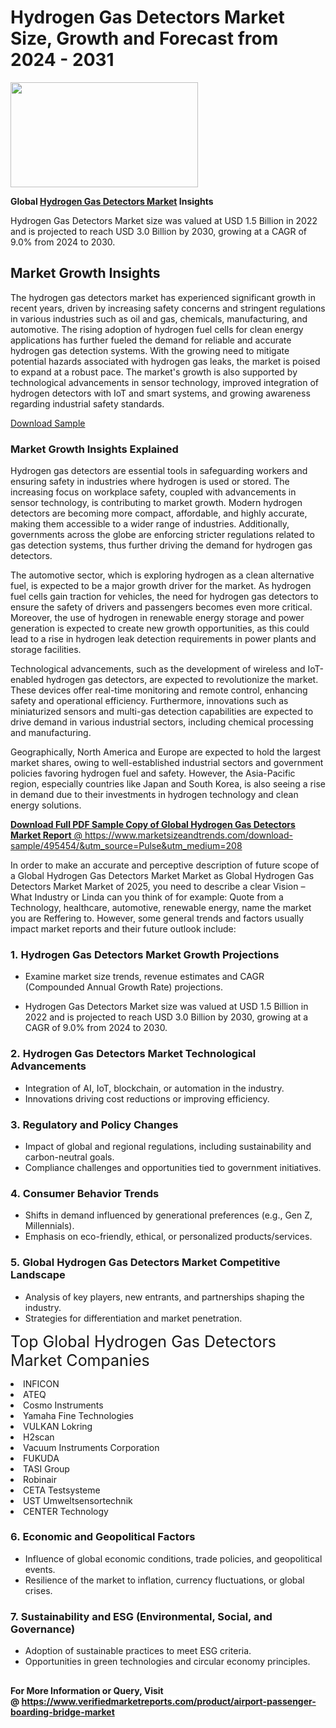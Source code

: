 <H1>Hydrogen Gas Detectors Market Size, Growth and Forecast from 2024 - 2031</H1><img class="aligncenter size-medium wp-image-584254" src="https://thirdeyenews.in/wp-content/uploads/2024/09/Global-Market-Research-300x168.jpeg" alt="" width="300" height="168" /><p><strong>Global&nbsp;<a href="https://www.marketsizeandtrends.com/download-sample/495454/&amp;utm_source=Pulse&amp;utm_medium=208">Hydrogen Gas Detectors Market</a> Insights</strong></p><p>Hydrogen Gas Detectors Market size was valued at USD 1.5 Billion in 2022 and is projected to reach USD 3.0 Billion by 2030, growing at a CAGR of 9.0% from 2024 to 2030.</p><p><h2>Market Growth Insights</h2> <p>The hydrogen gas detectors market has experienced significant growth in recent years, driven by increasing safety concerns and stringent regulations in various industries such as oil and gas, chemicals, manufacturing, and automotive. The rising adoption of hydrogen fuel cells for clean energy applications has further fueled the demand for reliable and accurate hydrogen gas detection systems. With the growing need to mitigate potential hazards associated with hydrogen gas leaks, the market is poised to expand at a robust pace. The market's growth is also supported by technological advancements in sensor technology, improved integration of hydrogen detectors with IoT and smart systems, and growing awareness regarding industrial safety standards.</p> <p><a href="#">Download Sample</a></p> <h3>Market Growth Insights Explained</h3> <p>Hydrogen gas detectors are essential tools in safeguarding workers and ensuring safety in industries where hydrogen is used or stored. The increasing focus on workplace safety, coupled with advancements in sensor technology, is contributing to market growth. Modern hydrogen detectors are becoming more compact, affordable, and highly accurate, making them accessible to a wider range of industries. Additionally, governments across the globe are enforcing stricter regulations related to gas detection systems, thus further driving the demand for hydrogen gas detectors.</p> <p>The automotive sector, which is exploring hydrogen as a clean alternative fuel, is expected to be a major growth driver for the market. As hydrogen fuel cells gain traction for vehicles, the need for hydrogen gas detectors to ensure the safety of drivers and passengers becomes even more critical. Moreover, the use of hydrogen in renewable energy storage and power generation is expected to create new growth opportunities, as this could lead to a rise in hydrogen leak detection requirements in power plants and storage facilities.</p> <p>Technological advancements, such as the development of wireless and IoT-enabled hydrogen gas detectors, are expected to revolutionize the market. These devices offer real-time monitoring and remote control, enhancing safety and operational efficiency. Furthermore, innovations such as miniaturized sensors and multi-gas detection capabilities are expected to drive demand in various industrial sectors, including chemical processing and manufacturing.</p> <p>Geographically, North America and Europe are expected to hold the largest market shares, owing to well-established industrial sectors and government policies favoring hydrogen fuel and safety. However, the Asia-Pacific region, especially countries like Japan and South Korea, is also seeing a rise in demand due to their investments in hydrogen technology and clean energy solutions.</p> <p><a href="#"></p><p><span class=""><strong>Download Full PDF Sample Copy of Global Hydrogen Gas Detectors Market Report</strong> @ <a href="https://www.marketsizeandtrends.com/download-sample/495454/&amp;utm_source=Pulse&amp;utm_medium=208" target="_blank">https://www.marketsizeandtrends.com/download-sample/495454/&amp;utm_source=Pulse&amp;utm_medium=208</a></span></p><p>In order to make an accurate and perceptive description of future scope of a Global&nbsp;Hydrogen Gas Detectors Market Market as Global&nbsp;Hydrogen Gas Detectors Market Market of 2025, you need to describe a clear Vision &ndash; What Industry or Linda can you think of for example: Quote from a Technology, healthcare, automotive, renewable energy, name the market you are Reffering to. However, some general trends and factors usually impact market reports and their future outlook include:</p><h3>1.&nbsp;<strong>Hydrogen Gas Detectors Market Growth Projections</strong></h3><ul><li>Examine market size trends, revenue estimates and CAGR (Compounded Annual Growth Rate) projections.</li><li><p>Hydrogen Gas Detectors Market size was valued at USD 1.5 Billion in 2022 and is projected to reach USD 3.0 Billion by 2030, growing at a CAGR of 9.0% from 2024 to 2030.</p></li></ul><h3>2.&nbsp;<strong>Hydrogen Gas Detectors Market Technological Advancements</strong></h3><ul><li>Integration of AI, IoT, blockchain, or automation in the industry.</li><li>Innovations driving cost reductions or improving efficiency.</li></ul><h3>3.&nbsp;<strong>Regulatory and Policy Changes</strong></h3><ul><li>Impact of global and regional regulations, including sustainability and carbon-neutral goals.</li><li>Compliance challenges and opportunities tied to government initiatives.</li></ul><h3>4.&nbsp;<strong>Consumer Behavior Trends</strong></h3><ul><li>Shifts in demand influenced by generational preferences (e.g., Gen Z, Millennials).</li><li>Emphasis on eco-friendly, ethical, or personalized products/services.</li></ul><h3>5.&nbsp;<strong>Global Hydrogen Gas Detectors Market Competitive Landscape</strong></h3><ul><li>Analysis of key players, new entrants, and partnerships shaping the industry.</li><li>Strategies for differentiation and market penetration.</li></ul><p data-pm-slice="1 1 []"><span style="color: inherit; font-family: inherit; font-size: 25px;">Top Global Hydrogen Gas Detectors Market Companies</span></p><div class="" data-test-id=""><p><li>INFICON</li><li> ATEQ</li><li> Cosmo Instruments</li><li> Yamaha Fine Technologies</li><li> VULKAN Lokring</li><li> H2scan</li><li> Vacuum Instruments Corporation</li><li> FUKUDA</li><li> TASI Group</li><li> Robinair</li><li> CETA Testsysteme</li><li> UST Umweltsensortechnik</li><li> CENTER Technology</li></p></div><h3>6.&nbsp;<strong>Economic and Geopolitical Factors</strong></h3><ul><li>Influence of global economic conditions, trade policies, and geopolitical events.</li><li>Resilience of the market to inflation, currency fluctuations, or global crises.</li></ul><h3>7.&nbsp;<strong>Sustainability and ESG (Environmental, Social, and Governance)</strong></h3><ul><li>Adoption of sustainable practices to meet ESG criteria.</li><li>Opportunities in green technologies and circular economy principles.</li></ul><h2><strong style="font-size: 14px;">For More Information or Query, Visit @&nbsp;</strong><a style="background-color: #ffffff; font-size: 14px;" href="https://www.marketsizeandtrends.com/report/hydrogen-gas-detectors-market/" target="_blank">https://www.verifiedmarketreports.com/product/airport-passenger-boarding-bridge-market</a></h2>

